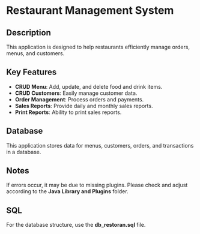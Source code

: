 # Restaurant Management System

## Description
This application is designed to help restaurants efficiently manage orders, menus, and customers.

## Key Features
- **CRUD Menu**: Add, update, and delete food and drink items.
- **CRUD Customers**: Easily manage customer data.
- **Order Management**: Process orders and payments.
- **Sales Reports**: Provide daily and monthly sales reports.
- **Print Reports**: Ability to print sales reports.

## Database
This application stores data for menus, customers, orders, and transactions in a database.

## Notes
If errors occur, it may be due to missing plugins. Please check and adjust according to the **Java Library and Plugins** folder.

## SQL
For the database structure, use the **db_restoran.sql** file.

